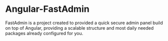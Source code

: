 # Angular-FastAdmin
FastAdmin is a project created to provided a quick secure admin panel build on top of Angular, providing a scalable structure and most daily needed packages already configured for you.
